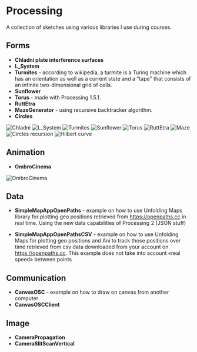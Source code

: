 Processing
==========
A collection of sketches using various libraries I use during courses.  

## Forms
* **Chladni plate interference surfaces**
* **L_System**
* **Turmites** - according to wikipedia, a turmite is a Turing machine which has an orientation as well as a current state and a "tape" that consists of an infinite two-dimensional grid of cells.
* **Sunflower**
* **Torus** - made with Processing 1.5.1.
* **RuttEtra**
* **MazeGenerator** - using recursive backtracker algorithm.
* **Circles**


![Chladni](http://v3ga.github.io/Images/Processing/Forms/Thumbnails/Chandli-250.png)
![L_System](http://v3ga.github.io/Images/Processing/Forms/Thumbnails/L_system-250.png)
![Turmites](http://v3ga.github.io/Images/Processing/Forms/Thumbnails/Turmites-250.png)
![Sunflower](http://v3ga.github.io/Images/Processing/Forms/Thumbnails/Sunflower-250.png)
![Torus](http://v3ga.github.io/Images/Processing/Forms/Thumbnails/Torus-250.png)
![RuttEtra](http://v3ga.github.io/Images/Processing/Forms/Thumbnails/RuttEtra-250.png)
![Maze](http://v3ga.github.io/Images/Processing/Forms/Thumbnails/Maze-250.png)
![Circles recursion](http://v3ga.github.io/Images/Processing/Forms/Thumbnails/Circles_recursion-250.png)
![Hilbert curve](http://v3ga.github.io/Images/Processing/Forms/Thumbnails/HilbertCurve-250.png)

## Animation
* **OmbroCinema**

![OmbroCinema](http://v3ga.github.io/Images/Processing/Animation/Thumbnails/OmbroCinema-250.png)

## Data
* **SimpleMapAppOpenPaths** - example on how to use Unfolding Maps library for plotting geo positions retrieved from https://openpaths.cc in real time.
Using the new data capabilities of Processing 2 (JSON stuff)
  
* **SimpleMapAppOpenPathsCSV** - example on how to use Unfolding Maps for plotting geo positions and Ani to track those positions over time retrieved from csv data downloaded from your account on https://openpaths.cc. 
This example does not take into account «real speed» between points


## Communication
* **CanvasOSC** - example on how to draw on canvas from another computer
* **CanvasOSCClient**

## Image
* **CameraPropagation**
* **CameraSlitScanVertical**



